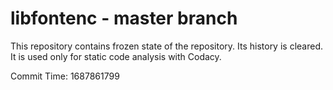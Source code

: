 # libfontenc - master branch

This repository contains frozen state of the repository.
Its history is cleared. It is used only for static code
analysis with Codacy.

Commit Time: 1687861799